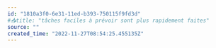 ```yaml
---
id: "1810a3f0-6e31-11ed-b393-750115f9fd3d"
#📥title: "tâches faciles à prévoir sont plus rapidement faites"
source: ""
created_time: "2022-11-27T08:54:25.455135Z"
---
```

